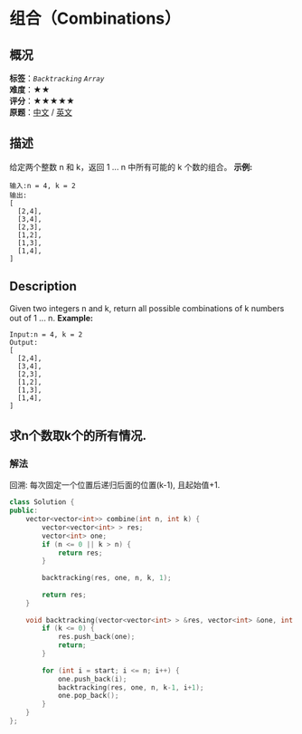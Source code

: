 # 组合（Combinations）
## 概况
**标签**：*`Backtracking`*  *`Array`*<br>
**难度**：★★<br>
**评分**：★★★★★<br>
**原题**：[中文](https://leetcode-cn.com/problems/combinations) / [英文](https://leetcode.com/problems/combinations)
## 描述
给定两个整数 n 和 k，返回 1 ... n 中所有可能的 k 个数的组合。
**示例:**
```
输入:n = 4, k = 2
输出:
[
  [2,4],
  [3,4],
  [2,3],
  [1,2],
  [1,3],
  [1,4],
]
```
## Description
Given two integers n and k, return all possible combinations of k numbers out of 1 ... n.
**Example:**
```
Input:n = 4, k = 2
Output:
[
  [2,4],
  [3,4],
  [2,3],
  [1,2],
  [1,3],
  [1,4],
]
```
## 求n个数取k个的所有情况.
### 解法
回溯: 每次固定一个位置后递归后面的位置(k-1), 且起始值+1.
```c++
class Solution {
public:
    vector<vector<int>> combine(int n, int k) {
        vector<vector<int> > res;
        vector<int> one;
        if (n <= 0 || k > n) {
            return res;
        }
        
        backtracking(res, one, n, k, 1);
        
        return res;
    }
    
    void backtracking(vector<vector<int> > &res, vector<int> &one, int n, int k, int start) {
        if (k <= 0) {
            res.push_back(one);
            return;
        }
        
        for (int i = start; i <= n; i++) {
            one.push_back(i);
            backtracking(res, one, n, k-1, i+1);
            one.pop_back();
        }
    }
};
```